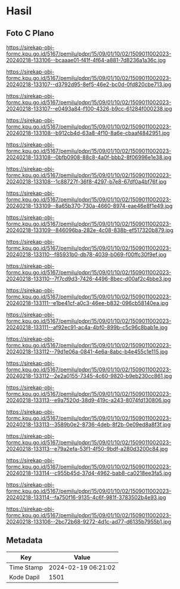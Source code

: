 # Hasil

## Foto C Plano

https://sirekap-obj-formc.kpu.go.id/5167/pemilu/pdpr/15/09/01/10/02/1509011002023-20240218-133106--bcaaae01-f41f-4f64-a881-7d8236a1a36c.jpg

https://sirekap-obj-formc.kpu.go.id/5167/pemilu/pdpr/15/09/01/10/02/1509011002023-20240218-133107--d3792d95-8ef5-46e2-bc0d-0fd820cbe713.jpg

https://sirekap-obj-formc.kpu.go.id/5167/pemilu/pdpr/15/09/01/10/02/1509011002023-20240218-133107--e0493a84-f100-4326-b9cc-61284f000238.jpg

https://sirekap-obj-formc.kpu.go.id/5167/pemilu/pdpr/15/09/01/10/02/1509011002023-20240218-133108--b912cb4d-63a8-4f10-8a6e-cbaaf4842951.jpg

https://sirekap-obj-formc.kpu.go.id/5167/pemilu/pdpr/15/09/01/10/02/1509011002023-20240218-133108--0bfb0908-88c8-4a0f-bbb2-8f06996e1e38.jpg

https://sirekap-obj-formc.kpu.go.id/5167/pemilu/pdpr/15/09/01/10/02/1509011002023-20240218-133108--1c88727f-36f8-4297-b7e8-67df0a4bf76f.jpg

https://sirekap-obj-formc.kpu.go.id/5167/pemilu/pdpr/15/09/01/10/02/1509011002023-20240218-133109--8a65b370-730a-4660-8974-eae46e8f1e49.jpg

https://sirekap-obj-formc.kpu.go.id/5167/pemilu/pdpr/15/09/01/10/02/1509011002023-20240218-133109--846096ba-282e-4c08-838b-ef517320b879.jpg

https://sirekap-obj-formc.kpu.go.id/5167/pemilu/pdpr/15/09/01/10/02/1509011002023-20240218-133110--f85931b0-db78-4039-b069-f00ffc30f9ef.jpg

https://sirekap-obj-formc.kpu.go.id/5167/pemilu/pdpr/15/09/01/10/02/1509011002023-20240218-133110--7f7cd9d3-7426-4496-8bec-d00af2c4bbe3.jpg

https://sirekap-obj-formc.kpu.go.id/5167/pemilu/pdpr/15/09/01/10/02/1509011002023-20240218-133111--e1be41cf-a0c3-46ee-b832-096cb58140ea.jpg

https://sirekap-obj-formc.kpu.go.id/5167/pemilu/pdpr/15/09/01/10/02/1509011002023-20240218-133111--af92ec91-ac4a-4bf0-899b-c5c96c8bab1e.jpg

https://sirekap-obj-formc.kpu.go.id/5167/pemilu/pdpr/15/09/01/10/02/1509011002023-20240218-133112--79d1e06a-0841-4e6a-8abc-b4e455c1e115.jpg

https://sirekap-obj-formc.kpu.go.id/5167/pemilu/pdpr/15/09/01/10/02/1509011002023-20240218-133112--2e2a0155-7345-4c60-9820-b9eb230cc861.jpg

https://sirekap-obj-formc.kpu.go.id/5167/pemilu/pdpr/15/09/01/10/02/1509011002023-20240218-133113--e9a7520d-38d9-419c-a243-8074fd130806.jpg

https://sirekap-obj-formc.kpu.go.id/5167/pemilu/pdpr/15/09/01/10/02/1509011002023-20240218-133113--3589b0e2-8736-4deb-8f2b-0e09ed8a8f3f.jpg

https://sirekap-obj-formc.kpu.go.id/5167/pemilu/pdpr/15/09/01/10/02/1509011002023-20240218-133113--e79a2efa-53f1-4f50-9bdf-a280d3200c84.jpg

https://sirekap-obj-formc.kpu.go.id/5167/pemilu/pdpr/15/09/01/10/02/1509011002023-20240218-133114--c955b45d-37d4-4962-bab8-ca0218ee3fa5.jpg

https://sirekap-obj-formc.kpu.go.id/5167/pemilu/pdpr/15/09/01/10/02/1509011002023-20240218-133114--fa750f16-9135-4c6f-981f-3783502b4e93.jpg

https://sirekap-obj-formc.kpu.go.id/5167/pemilu/pdpr/15/09/01/10/02/1509011002023-20240218-133106--2bc72b68-9272-4d1c-ad77-d6135b7955b1.jpg


## Metadata

| Key        | Value               |
| ---------- | ------------------- |
| Time Stamp | 2024-02-19 06:21:02 |
| Kode Dapil | 1501                |




